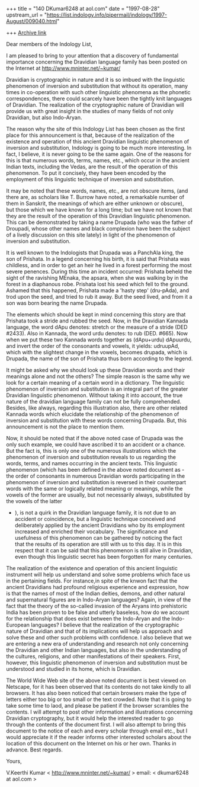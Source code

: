 +++
title = "140 DKumar6248 at aol.com"
date = "1997-08-28"
upstream_url = "https://list.indology.info/pipermail/indology/1997-August/009040.html"

+++
[Archive link](https://list.indology.info/pipermail/indology/1997-August/009040.html)

Dear members of the Indology List,

I am pleased to bring to your attention that a discovery of fundamental
importance concerning the Dravidian language family has been posted on the
Internet at http://www.mninter.net/~kumar/

Dravidian is cryptographic in nature and it is so imbued with the linguistic
phenomenon of inversion and substitution that without its operation, many
times in co-operation with such other linguistic phenomena as the phonetic
correspondences, there could scarcely have been the tightly knit languages of
 Dravidian. The realization of the cryptographic nature of Dravidian will
provide us with great insight in the studies of many fields of not only
Dravidian, but also Indo-Aryan.

The reason why the site of this Indology List has been chosen as the first
place for this announcement is that, because of the realization of the
existence and operation of this ancient Dravidian linguistic phenomenon of
inversion and substitution, Indology is going to be much more interesting. In
fact, I believe, it is never going to be the same again. One of the reasons
for this is that numerous words, terms, names, etc., which occur in the
ancient Indian texts, including the Vedas, are the result of the operation of
this phenomenon. To put it concisely, they have been encoded by the
employment of this linguistic technique of inversion and substitution.

It may be noted that these words, names, etc., are not obscure items, (and
there are, as scholars like T. Burrow have noted, a remarkable number of them
in Sanskrit, the meanings of which are either unknown or obscure), but those
which we have known for a long time; but we have not known that they are the
result of the operation of this Dravidian linguistic phenomenon. This can be
demonstrated by taking a name Drupada (who was the father of Droupadi, whose
other names and black complexion have been the subject of a lively discussion
on this site lately) in light of the phenomenon of inversion and
substitution.

It is well known to the Indologists that Drupada was a PanchAla king, the son
of Prishata. In a legend concerning his birth, it is said that Prishata was
childless, and in order to get an heir he lived in a forest performing the
most severe penences. During this time an incident occurred: Prishata beheld
the sight of the ravishing  MEnaka, the apsara, when she was walking by in
the forest in a diaphanous robe. Prishata lost his seed which fell to the
ground. Ashamed that this happened, Prishata made a 'hasty step' (dru-pAda),
and trod upon the seed, and tried to rub it away. But the seed lived, and
from it a son was born bearing the name Drupada.

The elements which should be kept in mind concerning this story are that
Prishata took a stride and rubbed the seed. Now, in the Dravidian Kannada
language, the word dApu denotes: stretch or the measure of a stride (DED
#2433). Also in Kannada, the word urdu denotes: to rub (DED. #665). Now when
we put these two Kannada words together as (dApu+urdu) dApuurdu, and invert
the order of the consonants and vowels, it yields: udruupAd, which with the
slightest change in the vowels, becomes drupada, which is Drupada, the name
of the son of Prishata thus born according to the legend.

It might be asked why we should look up these Dravidian words and their
meanings alone and not the others? The simple reason is the same why we look
for a certain meaning of a certain word in a dictionary. The linguistic
phenomenon of inversion and substitution is an integral part of the greater
Dravidian linguistic phenomenon. Without taking it into account, the true
nature of the dravidian language family can not be fully comprehended.
Besides, like always, regarding this illustration also, there are other
related Kannada words which elucidate the relationship of the phenomenon of
inversion and substitution with these words concerning Drupada. But, this
announcement is not the place to mention them. 

Now, it should be noted that if  the above noted case of Drupada was the only
such example, we could have ascribed it to an accident or a chance. But the
fact is, this is only one of the numerous illustrations which the phenomenon
of inversion and substitution reveals to us regarding the words, terms, and
names occurring in the ancient texts. This linguistic phenomenon (which has
been defined in the above noted document as - the order of consonants in
numerous Dravidian words participating in the phenomenon of inversion and
substitution is reversed in their counterpart words with the same or
logically related meaning or meanings, while the vowels of the former are
usually, but not necessarily always, substituted by the vowels of the latter
- ), is not a quirk in the Dravidian language family, it is not due to an
accident or coincidence, but a linguistic technique conceived and
deliberately applied by the ancient Dravidians who by its employment
increased and enriched their vocabulary. The significance and usefulness of
this phenomenon can be gathered by noticing the fact that the results of its
operation are still with us to this day.  It is in this respect that it can
be said that this phenomenon is still alive in  Dravidian, even though this
linguistic secret has been forgotten for many centuries.

The realization of the existence and operation of this ancient linguistic
instrument will help us understand and solve some problems which face us in
the pertaining fields. For instance,in spite of the knwon fact that the
ancient Dravidians had profound religious experience and expression, how is
that the names of most of the Indian deities, demons, and other natural and
supernatural figures are in Indo-Aryan languages? Again, in view of the fact
that the theory of the so-called invasion of the Aryans into prehistoric
India has been proven to be false and utterly baseless, how do we account for
the relationship that does exist between the Indo-Aryan and the Indo-European
languages? I believe that the realization of the cryptographic nature of
Dravidian and that of its implications will help us approach and solve these
and other such problems with confidence. I also believe that we are entering
a new era of understanding and research not only concerning the Dravidian and
other Indian languages, but also in the understanding of the cultures,
religions, and other manifestations of their speakers. First, however, this
linguistic phenomenon of inversion and substitution must be understood and
studied in its home, which is Dravidian.

The World Wide Web site of the above noted document is best viewed on
Netscape, for it has been observed that its contents do not take kindly to
all browsers. It has also been noticed that certain browsers make the type of
letters either too big or too small or the text crowded. Note that it is
going to take some time to laod, and please be patient if the browser
scrambles the contents. I will attempt to post other information and
illustrations concerning Dravidian cryptography, but it would help the
interested reader to go through the contents of the document first. I will
also attempt to bring this document to the notice of  each and every scholar
through email etc., but I would appreciate it if the reader informs other
interested scholars about the location of this document on the Internet on
his or her own. Thanks in advance. Best regards.

Yours,

V.Keerthi Kumar
<  http://www.mninter.net/~kumar/  > 
email:  <  dkumar6248 at aol.com  >  






